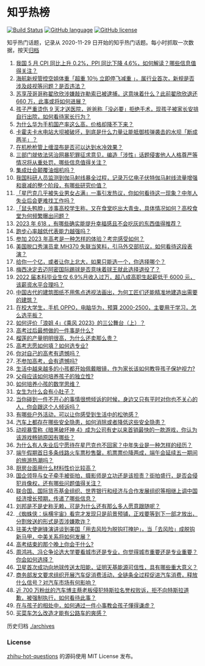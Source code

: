 # 知乎热榜
[![Build Status](https://github.com/ToWeLong/zhihu-hot-questions/workflows/CI/badge.svg)](https://github.com/ToWeLong/zhihu-hot-questions/actions)
[![GitHub language](https://img.shields.io/badge/language-golang-orange.svg)](https://golang.org/)
[![GitHub license](https://img.shields.io/github/license/ToWeLong/zhihu-hot-questions)](https://github.com/ToWeLong/zhihu-hot-questions/blob/main/LICENSE)

知乎热门话题，记录从 2020-11-29 日开始的知乎热门话题。每小时抓取一次数据，按天[归档](./archives)

<!-- BEGIN -->

1. [我国 5 月 CPI 同比上升 0.2%，PPI 同比下降 4.6%，如何解读？哪些信息值得关注？](https://www.zhihu.com/question/605623897)
1. [海航新规管控空姐体重「超重 10％ 立即停飞减重 」，属行业首次，新规是否涉及歧视等问题？是否违法？](https://www.zhihu.com/question/605556110)
1. [苏享茂哥哥称翟欣欣涉嫌敲诈勒索已被逮捕，这意味着什么？此前翟欣欣退还 660 万，此事或将如何进展？](https://www.zhihu.com/question/605647767)
1. [孩子严重烫伤 9 天才送医院，爸爸称「没必要」拒绝手术，现孩子被家长安排自行出院，如何看待家长行为？](https://www.zhihu.com/question/604863474)
1. [为什么华为手机国产率这么高，价格却降不下来？](https://www.zhihu.com/question/604699463)
1. [卡霍夫卡水电站大坝被破坏，到底是什么力量让能抵御核弹袭击的水坝「断成两半」？](https://www.zhihu.com/question/605615861)
1. [在机枪枪管上缠湿布是否可以达到水冷效果？](https://www.zhihu.com/question/605380401)
1. [三部门就依法惩治网暴犯罪征求意见，编造「涉性」话题侵害他人人格尊严等情况将从重处罚，哪些信息值得关注？](https://www.zhihu.com/question/605655675)
1. [集成灶会颠覆油烟机吗？](https://www.zhihu.com/question/417888594)
1. [我国科研人员监测到伽马射线暴全过程，记录万亿电子伏特伽马射线流量增强和衰减的整个阶段，有哪些研究价值？](https://www.zhihu.com/question/605620230)
1. [「星巴克几乎被失业男女占满」一事引发热议，你如何看待这一现象？中年人失业后会更难找工作吗？](https://www.zhihu.com/question/605233684)
1. [「鼠头鸭脖」涉事高校学生称，又在食堂吃出大青虫，具体情况如何？高校食堂为何频繁曝出问题？](https://www.zhihu.com/question/605552961)
1. [2023 年 618 ，有哪些确实能提升幸福感且不会吃灰的东西值得推荐？](https://www.zhihu.com/question/605636839)
1. [跑步心率越低代表能力越强吗？](https://www.zhihu.com/question/605233338)
1. [参加 2023 年高考是一种怎样的体验？考完感受如何？](https://www.zhihu.com/question/604195740)
1. [美国脱口秀演员拿 MH370 失联当笑料，引马外交部抗议，如何看待这段表演？](https://www.zhihu.com/question/605493833)
1. [给你一个亿，或者让你上北大，如果只能选一个，你选择哪个？](https://www.zhihu.com/question/604400719)
1. [梅西决定去迈阿密国际踢球是否意味着球王就此选择退役了？](https://www.zhihu.com/question/605422847)
1. [2022 届本科毕业生仅 6.9%月收入过万，超八成高职生起薪低于 6000 元，该薪资水平合理吗？](https://www.zhihu.com/question/605658808)
1. [中国古代的建筑图纸不用焦点透视法画出，为何工匠们还能精准地建造出需要的建筑？](https://www.zhihu.com/question/605244708)
1. [在校大学生，手机 OPPO，电脑华为，预算 2000-2500，主要用于学习，怎么选平板？](https://www.zhihu.com/question/599978851)
1. [如何评价「浪姐 4」《乘风 2023》的三公舞台（上）？](https://www.zhihu.com/question/605644531)
1. [高考过后最想做的一件事是什么?](https://www.zhihu.com/question/604419639)
1. [榴莲的产量明明很高，为什么还卖那么贵？](https://www.zhihu.com/question/589135782)
1. [高考志愿如何填？如何选专业?](https://www.zhihu.com/question/605308932)
1. [你对自己的高考有遗憾吗？](https://www.zhihu.com/question/605104343)
1. [不参加高考，会有遗憾吗?](https://www.zhihu.com/question/604058500)
1. [生活中越来越多的小孩都开始佩戴眼镜，作为家长该如何教导孩子保护视力?](https://www.zhihu.com/question/605058208)
1. [父母应该如何培养孩子的独立性?](https://www.zhihu.com/question/604672375)
1. [如何培养小孩的数学思维？](https://www.zhihu.com/question/604715735)
1. [女生为什么会有小肚子？](https://www.zhihu.com/question/315106829)
1. [当你碰到一件不开心的事情很想倾诉的时候，身边又只有平时对你也不关心的人，你会跟这个人倾诉吗？](https://www.zhihu.com/question/600666477)
1. [有哪些户外活动，可以让你感受到生活中的松弛感？](https://www.zhihu.com/question/605274599)
1. [汽车上都存在哪些安全隐患，如何消除或者降低这些安全隐患？](https://www.zhihu.com/question/604194020)
1. [动视暴雪称《暗黑破坏神 4》成为公司有史以来首销最快的一款游戏，你认为该游戏畅销原因有哪些？](https://www.zhihu.com/question/605248807)
1. [为什么有人失业后宁愿待在星巴克也不回家？中年失业是一种怎样的经历？](https://www.zhihu.com/question/605618118)
1. [端午假期首日多条线路火车票秒售罄，机票票价降两成，端午会延续五一期间的旅游热潮吗？](https://www.zhihu.com/question/605500920)
1. [厨房台面用什么材料性价比较高？](https://www.zhihu.com/question/582190564)
1. [国企领导与女子牵手被街拍，摄影师是立功还是该担责？街拍盛行，是否会侵犯肖像权，还有哪些问题值得关注？](https://www.zhihu.com/question/605478314)
1. [联合国、国际货币基金组织、世界银行和经济与合作发展组织等相继上调中国经济增长预期，传递了哪些信息？](https://www.zhihu.com/question/605621879)
1. [刘邦是不是史称无赖，可是为什么还有那么多人愿意跟随呢？](https://www.zhihu.com/question/62872356)
1. [《蜘蛛侠：纵横宇宙》看完才发现只是前景预铺，正戏要等到下一部才放出，分割放送的形式是否涉嫌欺诈？](https://www.zhihu.com/question/604844464)
1. [驻美大使谢锋演讲谈到美国「用去风险为脱钩打掩护」，当「去风险」成脱钩新马甲，中美关系将如何发展？](https://www.zhihu.com/question/605469292)
1. [高考结束的那个晚上你会干什么?](https://www.zhihu.com/question/602865210)
1. [周鸿祎、冯仑争论选大学要看城市还是专业，你觉得城市重要还是专业重要？你会如何选择？](https://www.zhihu.com/question/605471889)
1. [卫星首次成功向地球传送太阳能，证明天基能源可信性，具有哪些重大意义？](https://www.zhihu.com/question/605422459)
1. [商务部发文要求组织开展汽车促消费活动，全链条全过程促进汽车消费，释放什么信号？对汽车市场有何影响？](https://www.zhihu.com/question/605502594)
1. [近 700 万粉丝的汽车博主蔡老板侵犯特斯拉名誉权败诉，拒不向特斯拉道歉，被强制执行，如何看待此事？](https://www.zhihu.com/question/605112962)
1. [在与孩子的相处中，如何通过一件小事教会孩子懂得谦虚？](https://www.zhihu.com/question/562568742)
1. [买菜车怎么改造才能有公路车的爽感？](https://www.zhihu.com/question/603947639)

<!-- END -->

历史归档 [./archives](./archives)


### License
[zhihu-hot-questions](https://github.com/towelong/zhihu-hot-questions) 的源码使用 MIT License 发布。